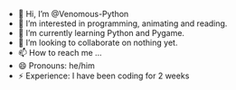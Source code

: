 - 👋 Hi, I’m @Venomous-Python
- 👀 I’m interested in programming, animating and reading.
- 🌱 I’m currently learning Python and Pygame.
- 💞️ I’m looking to collaborate on nothing yet.
- 📫 How to reach me ...
- 😄 Pronouns: he/him
- ⚡ Experience: I have been coding for 2 weeks

<!---
Venomous-Python/Venomous-Python is a ✨ special ✨ repository because its `README.md` (this file) appears on your GitHub profile.
You can click the Preview link to take a look at your changes.
--->
